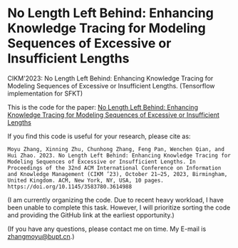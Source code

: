# No Length Left Behind: Enhancing Knowledge Tracing for Modeling Sequences of Excessive or Insufficient Lengths
CIKM'2023: No Length Left Behind: Enhancing Knowledge Tracing for Modeling Sequences of Excessive or Insufficient Lengths.
(Tensorflow implementation for SFKT)

This is the code for the paper: [No Length Left Behind: Enhancing Knowledge Tracing for Modeling Sequences of Excessive or Insufficient Lengths](https://arxiv.org/pdf/2308.03488.pdf)  

If you find this code is useful for your research, please cite as:
```
Moyu Zhang, Xinning Zhu, Chunhong Zhang, Feng Pan, Wenchen Qian, and Hui Zhao. 2023. No Length Left Behind: Enhancing Knowledge Tracing for Modeling Sequences of Excessive or Insufficient Lengths. In Proceedings of the 32nd ACM International Conference on Information and Knowledge Management (CIKM ’23), October 21–25, 2023, Birmingham, United Kingdom. ACM, New York, NY, USA, 10 pages. https://doi.org/10.1145/3583780.3614988
```

(I am currently organizing the code. Due to recent heavy workload, I have been unable to complete this task. However, I will prioritize sorting the code and providing the GitHub link at the earliest opportunity.)

(If you have any questions, please contact me on time. My E-mail is zhangmoyu@bupt.cn.)
